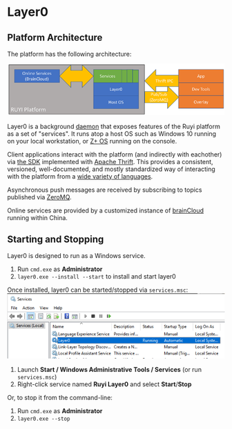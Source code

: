 # Layer0

## Platform Architecture

The platform has the following architecture:

![](/docs/img/platform_arch.png)

Layer0 is a background [daemon](https://en.wikipedia.org/wiki/Daemon_(computing)) that exposes features of the Ruyi platform as a set of "services".  It runs atop a host OS such as Windows 10 running on your local workstation, or [Z+ OS](os.md) running on the console.

Client applications interact with the platform (and indirectly with eachother) via [the SDK](https://github.com/subor/sdk) implemented with [Apache Thrift](https://thrift.apache.org/).  This provides a consistent, versioned, well-documented, and mostly standardized way of interacting with the platform from a [wide variety of languages](https://thrift.apache.org/lib/).

Asynchronous push messages are received by subscribing to topics published via [ZeroMQ](http://zeromq.org/).

Online services are provided by a customized instance of [brainCloud](http://getbraincloud.com/) running within China.

## Starting and Stopping

Layer0 is designed to run as a Windows service.

1. Run `cmd.exe` as __Administrator__
1. `layer0.exe --install --start` to install and start layer0

Once installed, layer0 can be started/stopped via `services.msc`:  
![](/docs/img/services.png)

1. Launch __Start / Windows Administrative Tools / Services__ (or run `services.msc`)
1. Right-click service named __Ruyi Layer0__ and select __Start__/__Stop__

Or, to stop it from the command-line:

1. Run `cmd.exe` as __Administrator__
1. `layer0.exe --stop`
